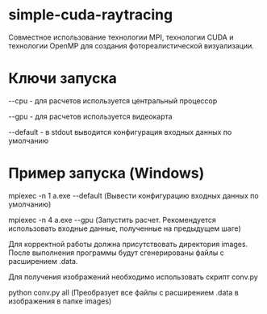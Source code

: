 # simple-cuda-raytracing

Совместное использование технологии MPI, технологии CUDA и технологии OpenMP для создания фотореалистической визуализации.

# Ключи запуска

--cpu - для расчетов используется центральный процессор

--gpu - для расчетов используется видеокарта

--default - в stdout выводится конфигурация входных данных по умолчанию

# Пример запуска (Windows)

mpiexec -n 1 a.exe --default (Вывести конфигурацию входных данных по умолчанию)

mpiexec -n 4 a.exe --gpu (Запустить расчет. Рекомендуется использовать входные данные, полученные на предыдущем шаге)

Для корректной работы должна присутствовать директория images. После выполнения программы будут сгенерированы файлы с расширением .data.

Для получения изображений необходимо использовать скрипт conv.py

python conv.py all (Преобразует все файлы с расширением .data в изображения в папке images)
